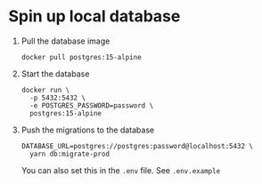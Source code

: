# Spin up local database

1. Pull the database image
   ```
   docker pull postgres:15-alpine
   ```
2. Start the database
   ```
   docker run \
     -p 5432:5432 \
     -e POSTGRES_PASSWORD=password \
     postgres:15-alpine
   ```
3. Push the migrations to the database
   ```
   DATABASE_URL=postgres://postgres:password@localhost:5432 \
     yarn db:migrate-prod
   ```
   You can also set this in the `.env` file. See `.env.example`

